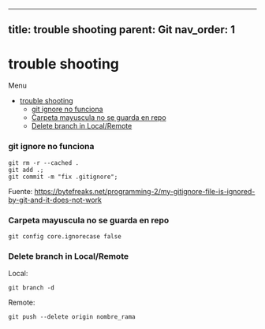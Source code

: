 
---
title: trouble shooting
parent: Git
nav_order: 1
---

# trouble shooting

Menu

- [trouble shooting](#trouble-shooting)
    - [git ignore no funciona](#git-ignore-no-funciona)
    - [Carpeta mayuscula no se guarda en repo](#carpeta-mayuscula-no-se-guarda-en-repo)
    - [Delete branch in Local/Remote](#delete-branch-in-localremote)

### git ignore no funciona

```terminal
git rm -r --cached .
git add .;
git commit -m "fix .gitignore";
```

Fuente: https://bytefreaks.net/programming-2/my-gitignore-file-is-ignored-by-git-and-it-does-not-work

### Carpeta mayuscula no se guarda en repo

```terminal
git config core.ignorecase false
```

### Delete branch in Local/Remote

Local:
```terminal
git branch -d 
```

Remote:
```terminal
git push --delete origin nombre_rama
```